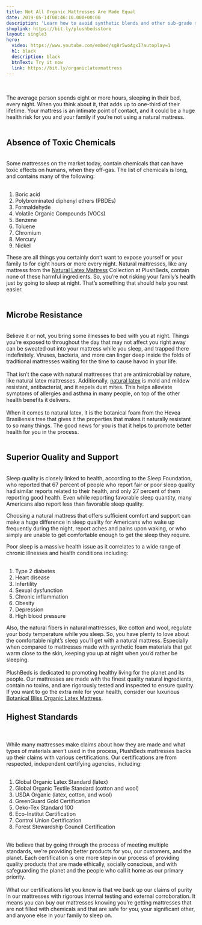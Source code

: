 ```yaml
---
title: Not All Organic Mattresses Are Made Equal
date: 2019-05-14T08:46:10.000+00:00
description: 'Learn how to avoid synthetic blends and other sub-grade materials'
shoplink: https://bit.ly/plushbedsstore
layout: single3
hero:
  video: https://www.youtube.com/embed/sg8r5woAgxI?autoplay=1
  h1: black
  description: black
  btnText: Try it now
  link: https://bit.ly/organiclatexmattress
---
```

<br>
<br>
The average person spends eight or more hours, sleeping in their bed, every night. When you think about it, that adds up to one-third of their lifetime. Your mattress is an intimate point of contact, and it could be a huge health risk for you and your family if you’re not using a natural mattress.
<br>
<br>
<h2>Absence of Toxic Chemicals</h2>
<br>
Some mattresses on the market today, contain chemicals that can have toxic effects on humans, when they off-gas. The list of chemicals is long, and contains many of the following:
<br>
<br>
<ol>
<li>Boric acid</li>
<li>Polybrominated diphenyl ethers (PBDEs)</li>
<li>Formaldehyde</li>
<li>Volatile Organic Compounds (VOCs)</li>
<li>Benzene</li>
<li>Toluene</li>
<li>Chromium</li>
<li>Mercury</li>
<li>Nickel</li>
</ol>

These are all things you certainly don’t want to expose yourself or your family to for eight hours or more every night. Natural mattresses, like any mattress from the 
<a href="https://bit.ly/organiclatexmattress">Natural Latex Mattress</a> Collection at PlushBeds, contain none of these harmful ingredients. So, you’re not risking your family’s health just by going to sleep at night. That’s something that should help you rest easier.
<br>
<br>
<h2>Microbe Resistance</h2>
<br>
Believe it or not, you bring some illnesses to bed with you at night. Things you’re exposed to throughout the day that may not affect you right away can be sweated out into your mattress while you sleep, and trapped there indefinitely. Viruses, bacteria, and more can linger deep inside the folds of traditional mattresses waiting for the time to cause havoc in your life.
<br>
<br>
That isn’t the case with natural mattresses that are antimicrobial by nature, like natural latex mattresses. Additionally, <a href="https://sleepsuppliers.com/posts/latex-mattress">natural latex</a> is mold and mildew resistant, antibacterial, and it repels dust mites. This helps alleviate symptoms of allergies and asthma in many people, on top of the other health benefits it delivers.
<br>
<br>
When it comes to natural latex, it is the botanical foam from the Hevea Brasiliensis tree that gives it the properties that makes it naturally resistant to so many things. The good news for you is that it helps to promote better health for you in the process.
<br>
<br>
<h2>Superior Quality and Support</h2>
<br>
Sleep quality is closely linked to health, according to the Sleep Foundation, who reported that 67 percent of people who report fair or poor sleep quality had similar reports related to their health, and only 27 percent of them reporting good health. Even while reporting favorable sleep quantity, many Americans also report less than favorable sleep quality.

Choosing a natural mattress that offers sufficient comfort and support can make a huge difference in sleep quality for Americans who wake up frequently during the night, report aches and pains upon waking, or who simply are unable to get comfortable enough to get the sleep they require.

Poor sleep is a massive health issue as it correlates to a wide range of chronic illnesses and health conditions including:
<br>
<br>
<ol>
<li>Type 2 diabetes</li>
<li>Heart disease</li>
<li>Infertility</li>
<li>Sexual dysfunction</li>
<li>Chronic inflammation</li>
<li>Obesity</li>
<li>Depression</li>
<li>High blood pressure</li>
</ol>
Also, the natural fibers in natural mattresses, like cotton and wool, regulate your body temperature while you sleep. So, you have plenty to love about the comfortable night’s sleep you’ll get with a natural mattress. Especially when compared to mattresses made with synthetic foam materials that get warm close to the skin, keeping you up at night when you’d rather be sleeping.
<br>
<br>
PlushBeds is dedicated to promoting healthy living for the planet and its people. Our mattresses are made with the finest quality natural ingredients, contain no toxins, and are rigorously tested and inspected to ensure quality. If you want to go the extra mile for your health, consider our luxurious <a href="https://bit.ly/organiclatexmattress">Botanical Bliss Organic Latex Mattress</a>.

<h2>Highest Standards</h2>
<br>
<br>
While many mattresses make claims about how they are made and what types of materials aren’t used in the process, PlushBeds mattresses backs up their claims with various certifications. Our certifications are from respected, independent certifying agencies, including:
<br>
<br>
<ol>
<li>Global Organic Latex Standard (latex)</li>
<li>Global Organic Textile Standard (cotton and wool)</li>
<li>USDA Organic (latex, cotton, and wool)</li>
<li>GreenGuard Gold Certification</li>
<li>Oeko-Tex Standard 100</li>
<li>Eco-Institut Certification</li>
<li>Control Union Certification</li>
<li>Forest Stewardship Council Certification</li>
</ol>
<br>
We believe that by going through the process of meeting multiple standards, we’re providing better products for you, our customers, and the planet. Each certification is one more step in our process of providing quality products that are made ethically, socially conscious, and with safeguarding the planet and the people who call it home as our primary priority.
<br>
<br>
What our certifications let you know is that we back up our claims of purity in our mattresses with rigorous internal testing and external corroboration. It means you can buy our mattresses knowing you’re getting mattresses that are not filled with chemicals and that are safe for you, your significant other, and anyone else in your family to sleep on.
